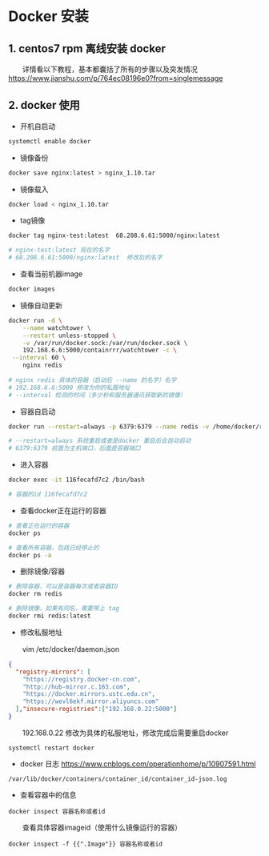 # Docker 安装

## 1. centos7 rpm 离线安装 docker

　　详情看以下教程，基本都囊括了所有的步骤以及突发情况
https://www.jianshu.com/p/764ec08196e0?from=singlemessage

## 2. docker 使用

* 开机自启动

```sh
systemctl enable docker
```

* 镜像备份

```sh
docker save nginx:latest > nginx_1.10.tar
```

* 镜像载入

```sh
docker load < nginx_1.10.tar
```

* tag镜像

```sh
docker tag nginx-test:latest  68.208.6.61:5000/nginx:latest

# nginx-test:latest 现在的名字
# 68.208.6.61:5000/nginx:latest  修改后的名字
```

* 查看当前机器image

```sh
docker images
```

* 镜像自动更新

```sh
docker run -d \
    --name watchtower \
    --restart unless-stopped \
    -v /var/run/docker.sock:/var/run/docker.sock \
    192.168.6.6:5000/containrrr/watchtower -c \
 --interval 60 \
    nginx redis
    
# nginx redis 具体的容器（启动后 --name 的名字）名字    
# 192.168.6.6:5000 修改为你的私服地址
# --interval 检测的时间（多少秒和服务器通讯获取新的镜像）
```

* 容器自启动

```sh
docker run --restart=always -p 6379:6379 --name redis -v /home/docker/redis/conf/redis.conf:/etc/redis/redis.conf -v /home/docker/redis/data:/data -d redis:6.0.9 redis-server /etc/redis/redis.conf --appendonly yes

# --restart=always 系统重启或者是docker 重启后会自动启动
# 6379:6379 前面为主机端口，后面是容器端口
```

* 进入容器

```sh
docker exec -it 116fecafd7c2 /bin/bash

# 容器的id 116fecafd7c2
```

* 查看docker正在运行的容器

```sh
# 查看正在运行的容器
docker ps

# 查看所有容器，包括已经停止的
docker ps -a
```

* 删除镜像/容器

```sh
# 删除容器，可以是容器每次或者容器ID
docker rm redis

# 删除镜像，如果有同名，需要带上 tag
docker rmi redis:latest
```

* 修改私服地址

　　vim /etc/docker/daemon.json

```json
{
  "registry-mirrors": [
    "https://registry.docker-cn.com",
    "http://hub-mirror.c.163.com",
    "https://docker.mirrors.ustc.edu.cn",
    "https://wevl6ekf.mirror.aliyuncs.com"
  ],"insecure-registries":["192.168.0.22:5000"]
}
```

　　192.168.0.22  修改为具体的私服地址，修改完成后需要重启docker

```
systemctl restart docker
```

* docker 日志
  https://www.cnblogs.com/operationhome/p/10907591.html

```
/var/lib/docker/containers/container_id/container_id-json.log
```

* 查看容器中的信息

```
docker inspect 容器名称或者id
```

　　查看具体容器imageid（使用什么镜像运行的容器）

```
docker inspect -f {{".Image"}} 容器名称或者id 
```
